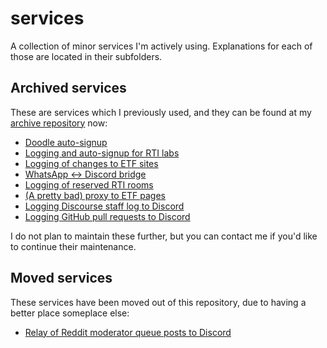# services
A collection of minor services I'm actively using. Explanations for each of those are located in their subfolders.

## Archived services
These are services which I previously used, and they can be found at my [archive repository](https://github.com/KockaAdmiralac/Archive) now:

- [Doodle auto-signup](https://github.com/KockaAdmiralac/Archive/tree/master/etf/doodle)
- [Logging and auto-signup for RTI labs](https://github.com/KockaAdmiralac/Archive/tree/master/auto-lab)
- [Logging of changes to ETF sites](https://github.com/KockaAdmiralac/Archive/tree/master/etfnews)
- [WhatsApp <-> Discord bridge](https://github.com/KockaAdmiralac/Archive/tree/master/whatsapp)
- [Logging of reserved RTI rooms](https://github.com/KockaAdmiralac/Archive/tree/master/sale)
- [(A pretty bad) proxy to ETF pages](https://github.com/KockaAdmiralac/Archive/tree/master/etf-proxy)
- [Logging Discourse staff log to Discord](https://github.com/KockaAdmiralac/Archive/tree/master/petlja/algora-staff-log)
- [Logging GitHub pull requests to Discord](https://github.com/KockaAdmiralac/Archive/tree/master/fandom/github)

I do not plan to maintain these further, but you can contact me if you'd like to continue their maintenance.

## Moved services
These services have been moved out of this repository, due to having a better place someplace else:

- [Relay of Reddit moderator queue posts to Discord](https://github.com/KockaAdmiralac/reddit-queue)

